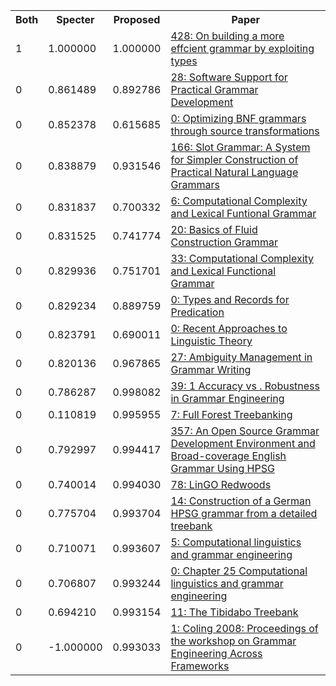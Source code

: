 <html><table><tr>
<th>Both</th>
<th>Specter</th>
<th>Proposed</th>
<th>Paper</th>
</tr>
<tr>
<td>1</td>
<td>1.000000</td>
<td>1.000000</td>
<td><a href="https://www.semanticscholar.org/paper/be73d7737cb7c8a8ce1b7f65f65c6f71d74d1bc0">428: On building a more effcient grammar by exploiting types</a></td>
</tr>
<tr>
<td>0</td>
<td>0.861489</td>
<td>0.892786</td>
<td><a href="https://www.semanticscholar.org/paper/4589f5fc7b6c5d1fab8271e96c97ddc060051bd3">28: Software Support for Practical Grammar Development</a></td>
</tr>
<tr>
<td>0</td>
<td>0.852378</td>
<td>0.615685</td>
<td><a href="https://www.semanticscholar.org/paper/942620c8b7f8196ea2fd56861cf08e102f74f278">0: Optimizing BNF grammars through source transformations</a></td>
</tr>
<tr>
<td>0</td>
<td>0.838879</td>
<td>0.931546</td>
<td><a href="https://www.semanticscholar.org/paper/d6bdd8bc6e1cad210ae9efab92872b08ff5a1363">166: Slot Grammar: A System for Simpler Construction of Practical Natural Language Grammars</a></td>
</tr>
<tr>
<td>0</td>
<td>0.831837</td>
<td>0.700332</td>
<td><a href="https://www.semanticscholar.org/paper/e69207dfba9cfe055bbbe5efd1834b3d6aebe223">6: Computational Complexity and Lexical Funtional Grammar</a></td>
</tr>
<tr>
<td>0</td>
<td>0.831525</td>
<td>0.741774</td>
<td><a href="https://www.semanticscholar.org/paper/600ffcaeee43de8bad64655f824232eda551a1a5">20: Basics of Fluid Construction Grammar</a></td>
</tr>
<tr>
<td>0</td>
<td>0.829936</td>
<td>0.751701</td>
<td><a href="https://www.semanticscholar.org/paper/2896127eec58988238cbaad90377975d2233e8be">33: Computational Complexity and Lexical Functional Grammar</a></td>
</tr>
<tr>
<td>0</td>
<td>0.829234</td>
<td>0.889759</td>
<td><a href="https://www.semanticscholar.org/paper/9af2cee1169f9dce32fabb2bdd0ec1ee24a2ce57">0: Types and Records for Predication</a></td>
</tr>
<tr>
<td>0</td>
<td>0.823791</td>
<td>0.690011</td>
<td><a href="https://www.semanticscholar.org/paper/ee37c2b7f7310e1b70031a3a8efdfd253b4f3a41">0: Recent Approaches to Linguistic Theory</a></td>
</tr>
<tr>
<td>0</td>
<td>0.820136</td>
<td>0.967865</td>
<td><a href="https://www.semanticscholar.org/paper/f303035247965f32e0a216ee6af090022df3ae33">27: Ambiguity Management in Grammar Writing</a></td>
</tr>
<tr>
<td>0</td>
<td>0.786287</td>
<td>0.998082</td>
<td><a href="https://www.semanticscholar.org/paper/c908fb14cb236c6973b7e582740ac88d6f360c6a">39: 1 Accuracy vs . Robustness in Grammar Engineering</a></td>
</tr>
<tr>
<td>0</td>
<td>0.110819</td>
<td>0.995955</td>
<td><a href="https://www.semanticscholar.org/paper/64c1d1a0e82a8695165c87fca6c26929bd86b258">7: Full Forest Treebanking</a></td>
</tr>
<tr>
<td>0</td>
<td>0.792997</td>
<td>0.994417</td>
<td><a href="https://www.semanticscholar.org/paper/9605ca18895dc212861244495807f6696655882b">357: An Open Source Grammar Development Environment and Broad-coverage English Grammar Using HPSG</a></td>
</tr>
<tr>
<td>0</td>
<td>0.740014</td>
<td>0.994030</td>
<td><a href="https://www.semanticscholar.org/paper/c359f98f4185836727174362931b912b7e84a20d">78: LinGO Redwoods</a></td>
</tr>
<tr>
<td>0</td>
<td>0.775704</td>
<td>0.993704</td>
<td><a href="https://www.semanticscholar.org/paper/8e3e8b05cd5489b7d3b23a85a957e355fd1cfa21">14: Construction of a German HPSG grammar from a detailed treebank</a></td>
</tr>
<tr>
<td>0</td>
<td>0.710071</td>
<td>0.993607</td>
<td><a href="https://www.semanticscholar.org/paper/bbd6f3b92a0f1ea8212f383cc4719bfe86b3588c">5: Computational linguistics and grammar engineering</a></td>
</tr>
<tr>
<td>0</td>
<td>0.706807</td>
<td>0.993244</td>
<td><a href="https://www.semanticscholar.org/paper/932d607958087e6773e61b117929850720cd30ef">0: Chapter 25 Computational linguistics and grammar engineering</a></td>
</tr>
<tr>
<td>0</td>
<td>0.694210</td>
<td>0.993154</td>
<td><a href="https://www.semanticscholar.org/paper/d3ef4b67d08670c85e00eb50e26861ce51ad1833">11: The Tibidabo Treebank</a></td>
</tr>
<tr>
<td>0</td>
<td>-1.000000</td>
<td>0.993033</td>
<td><a href="https://www.semanticscholar.org/paper/ecb23d0c411ddd2cb8b528cd820ea89ca4bedb07">1: Coling 2008: Proceedings of the workshop on Grammar Engineering Across Frameworks</a></td>
</tr>
</table></html>
